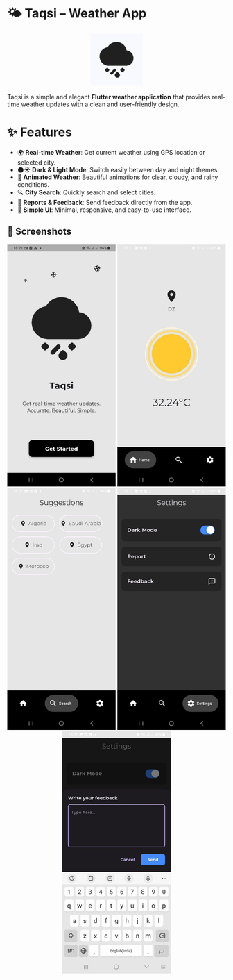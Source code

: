 # 🌤️ Taqsi – Weather App  
<p align="center">
  <img src="assets/img/icon.png" alt="Taqsi Logo" width="120"/>
</p>

Taqsi is a simple and elegant **Flutter weather application** that provides real-time weather updates with a clean and user-friendly design.  

# ✨ Features  

- 🌍 **Real-time Weather**: Get current weather using GPS location or selected city.  
- 🌑☀️ **Dark & Light Mode**: Switch easily between day and night themes.  
- 🎨 **Animated Weather**: Beautiful animations for clear, cloudy, and rainy conditions.  
- 🔍 **City Search**: Quickly search and select cities.  
- 📝 **Reports & Feedback**: Send feedback directly from the app.  
- 📱 **Simple UI**: Minimal, responsive, and easy-to-use interface.  


## 📸 Screenshots  
<p align="center">
  <img src="assets\screenshots\Splash_screen.jpg" alt="Splash Screen" width="250"/>
  <img src="assets\screenshots\Home.jpg" alt="Home Screen" width="250"/>
  <img src="assets\screenshots\Search.jpg" alt="Search Screen" width="250"/>
  <img src="assets\screenshots\Settings.jpg" alt="Setting Screen" width="250"/>
  <img src="assets\screenshots\Write_feedback.jpg" alt="Write a Feedback Screen" width="250"/>
</p>

